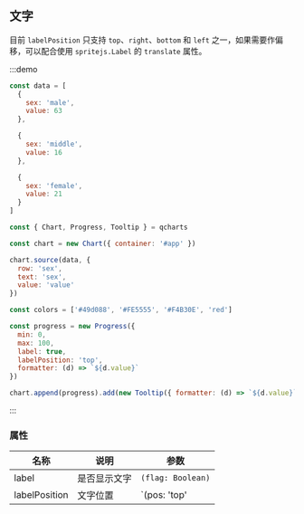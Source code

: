 ## 文字

目前 `labelPosition` 只支持 `top`、`right`、`bottom` 和 `left` 之一，如果需要作偏移，可以配合使用 `spritejs.Label` 的 `translate` 属性。

:::demo

```javascript
const data = [
  {
    sex: 'male',
    value: 63
  },

  {
    sex: 'middle',
    value: 16
  },

  {
    sex: 'female',
    value: 21
  }
]

const { Chart, Progress, Tooltip } = qcharts

const chart = new Chart({ container: '#app' })

chart.source(data, {
  row: 'sex',
  text: 'sex',
  value: 'value'
})

const colors = ['#49d088', '#FE5555', '#F4B30E', 'red']

const progress = new Progress({
  min: 0,
  max: 100,
  label: true,
  labelPosition: 'top',
  formatter: (d) => `${d.value}`
})

chart.append(progress).add(new Tooltip({ formatter: (d) => `${d.value}` }))
```

:::

### 属性

| 名称          | 说明         | 参数                                         |
| ------------- | ------------ | -------------------------------------------- |
| label         | 是否显示文字 | `(flag: Boolean)`                            |
| labelPosition | 文字位置     | `(pos: 'top' | 'right' | 'bottom' | 'left')` |
